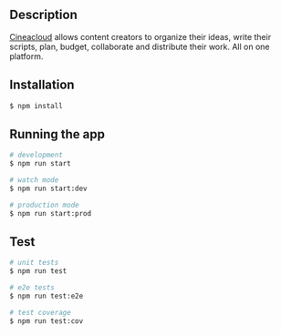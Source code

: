 ## Description

[Cineacloud](https://cineacloud.com) allows content creators to organize their ideas, write their scripts, plan, budget,
collaborate and distribute their work. All on one platform.

## Installation

```bash
$ npm install
```

## Running the app

```bash
# development
$ npm run start

# watch mode
$ npm run start:dev

# production mode
$ npm run start:prod
```

## Test

```bash
# unit tests
$ npm run test

# e2e tests
$ npm run test:e2e

# test coverage
$ npm run test:cov
